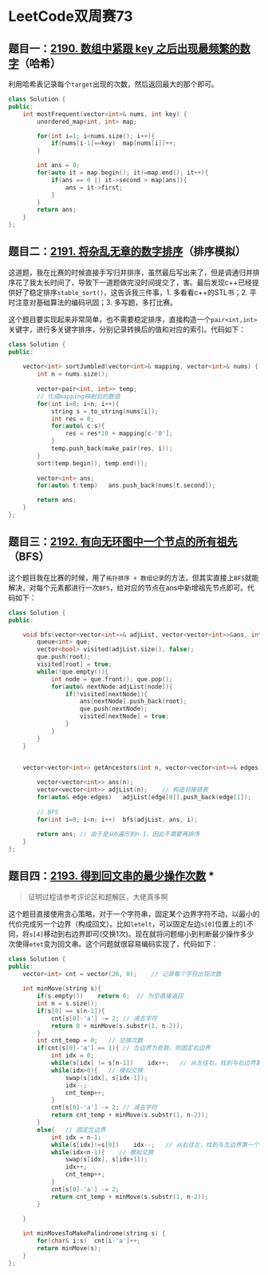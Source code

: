 # LeetCode双周赛73

## 题目一：[2190. 数组中紧跟 key 之后出现最频繁的数字](https://leetcode-cn.com/problems/most-frequent-number-following-key-in-an-array/)（哈希）

利用哈希表记录每个`target`出现的次数，然后返回最大的那个即可。

```c++
class Solution {
public:
    int mostFrequent(vector<int>& nums, int key) {
        unordered_map<int, int> map;

        for(int i=1; i<nums.size(); i++){
            if(nums[i-1]==key)  map[nums[i]]++;
        }

        int ans = 0;
        for(auto it = map.begin(); it!=map.end(); it++){
            if(ans == 0 || it->second > map[ans]){
                ans = it->first;
            }
        }
        return ans;
    }
};
```

## 题目二：[2191. 将杂乱无章的数字排序](https://leetcode-cn.com/problems/sort-the-jumbled-numbers/)（排序模拟）

这道题，我在比赛的时候直接手写归并排序，虽然最后写出来了，但是调通归并排序花了我太长时间了，导致下一道题做完没时间提交了，害。最后发现c++已经提供好了稳定排序`stable_sort()`，这告诉我三件事，1. 多看看c++的STL书；2. 平时注意对基础算法的编码巩固；3. 多写题，多打比赛。

这个题目要实现起来非常简单，也不需要稳定排序，直接构造一个`pair<int,int>`关键字，进行多关键字排序，分别记录转换后的值和对应的索引。代码如下：

```c++
class Solution {
public:
    
    vector<int> sortJumbled(vector<int>& mapping, vector<int>& nums) {
        int n = nums.size();
        
        vector<pair<int, int>> temp;
        // 化成mapping映射后的数值
        for(int i=0; i<n; i++){
            string s = to_string(nums[i]);
            int res = 0;
            for(auto& c:s){
                res = res*10 + mapping[c-'0'];
            }
            temp.push_back(make_pair(res, i));
        }
        sort(temp.begin(), temp.end());
        
        vector<int> ans;
        for(auto& t:temp)   ans.push_back(nums[t.second]);

        return ans;
    }
};
```

## 题目三：[2192. 有向无环图中一个节点的所有祖先](https://leetcode-cn.com/problems/all-ancestors-of-a-node-in-a-directed-acyclic-graph/)（BFS）

这个题目我在比赛的时候，用了`拓扑排序 + 数组记录`的方法，但其实直接上`BFS`就能解决，对每个元素都进行一次`BFS`，给对应的节点在ans中新增祖先节点即可。代码如下：

```c++
class Solution {
public:

    void bfs(vector<vector<int>>& adjList, vector<vector<int>>&ans, int root){
        queue<int> que;
        vector<bool> visited(adjList.size(), false);
        que.push(root);
        visited[root] = true;
        while(!que.empty()){
            int node = que.front(); que.pop();
            for(auto& nextNode:adjList[node]){
                if(!visited[nextNode]){
                    ans[nextNode].push_back(root);
                    que.push(nextNode);
                    visited[nextNode] = true;
                }
            }
        }
    }


    vector<vector<int>> getAncestors(int n, vector<vector<int>>& edges) {
        
        vector<vector<int>> ans(n);
        vector<vector<int>> adjList(n);    // 构造邻接链表    
        for(auto& edge:edges)   adjList[edge[0]].push_back(edge[1]);
        
        // BFS 
        for(int i=0; i<n; i++)  bfs(adjList, ans, i);
        
        return ans; // 由于是从0遍历到n-1，因此不需要再排序
    }
};
```

## 题目四：[2193. 得到回文串的最少操作次数](https://leetcode-cn.com/problems/minimum-number-of-moves-to-make-palindrome/) *

> 证明过程请参考评论区和题解区，大佬真多啊

这个题目直接使用贪心策略，对于一个字符串，固定某个边界字符不动，以最小的代价完成另一个边界（构成回文）。比如`letelt`，可以固定左边`s[0]`位置上的`l`不同，将`s[4]`移动到右边界即可(交换1次)。现在就将问题缩小到判断最少操作多少次使得`etet`变为回文串。这个问题就很容易编码实现了，代码如下：

```c++
class Solution {
public:
    vector<int> cnt = vector(26, 0);    // 记录每个字符出现次数
    
    int minMove(string s){
        if(s.empty())    return 0;  // 为空直接返回
        int n = s.size();
        if(s[0] == s[n-1]){
            cnt[s[0]-'a'] -= 2; // 减去字符
            return 0 + minMove(s.substr(1, n-2));
        }
        int cnt_temp = 0;   // 交换次数
        if(cnt[s[0]-'a'] == 1){ // 左边界为奇数，则固定右边界
            int idx = 0;
            while(s[idx] != s[n-1])    idx++;   // 从左往右，找到与右边界第一个相等的索引
            while(idx>0){   // 模拟交换
                swap(s[idx], s[idx-1]);
                idx--;
                cnt_temp++;
            }
            cnt[s[0]-'a'] -= 2; // 减去字符
            return cnt_temp + minMove(s.substr(1, n-2));
        }
        else{   // 固定左边界
            int idx = n-1;
            while(s[idx]!=s[0])    idx--;   // 从右往左，找到与左边界第一个相等的索引
            while(idx<n-1){    // 模拟交换
                swap(s[idx], s[idx+1]);
                idx++;
                cnt_temp++;
            }
            cnt[s[0]-'a'] -= 2;
            return cnt_temp + minMove(s.substr(1, n-2));
        }
        
    }

    int minMovesToMakePalindrome(string s) {
        for(char& i:s)  cnt[i-'a']++;
        return minMove(s);
    }
};
```


